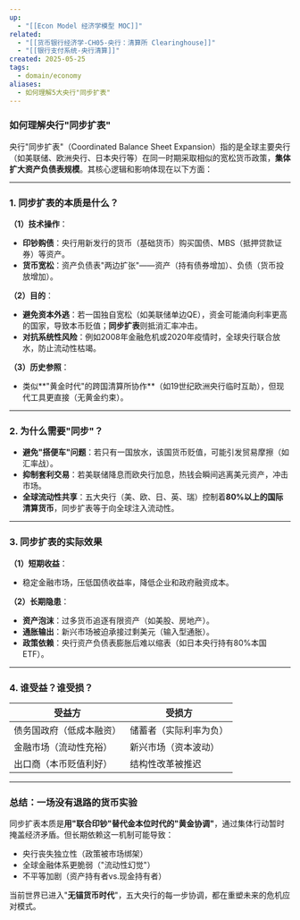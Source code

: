 ```yaml
---
up:
  - "[[Econ Model 经济学模型 MOC]]"
related:
  - "[[货币银行经济学-CH05-央行：清算所 Clearinghouse]]"
  - "[[银行支付系统-央行清算]]"
created: 2025-05-25
tags:
  - domain/economy
aliases:
  - 如何理解5大央行"同步扩表"
---
```

### **如何理解央行"同步扩表"**

央行"同步扩表"（Coordinated Balance Sheet Expansion）指的是全球主要央行（如美联储、欧洲央行、日本央行等）在同一时期采取相似的宽松货币政策，**集体扩大资产负债表规模**。其核心逻辑和影响体现在以下方面：

---

### **1. 同步扩表的本质是什么？**

**（1）技术操作**：
- **印钞购债**：央行用新发行的货币（基础货币）购买国债、MBS（抵押贷款证券）等资产。
- **货币宽松**：资产负债表"两边扩张"——资产（持有债券增加）、负债（货币投放增加）。

**（2）目的**：
- **避免资本外逃**：若一国独自宽松（如美联储单边QE），资金可能涌向利率更高的国家，导致本币贬值；**同步扩表**则抵消汇率冲击。
- **对抗系统性风险**：例如2008年金融危机或2020年疫情时，全球央行联合放水，防止流动性枯竭。

**（3）历史参照**：
- 类似**"黄金时代"的跨国清算所协作**（如19世纪欧洲央行临时互助），但现代工具更直接（无黄金约束）。

---

### **2. 为什么需要"同步"？**

- **避免"搭便车"问题**：若只有一国放水，该国货币贬值，可能引发贸易摩擦（如汇率战）。
- **抑制套利交易**：若美联储降息而欧央行加息，热钱会瞬间逃离美元资产，冲击市场。
- **全球流动性共享**：五大央行（美、欧、日、英、瑞）控制着**80%以上的国际清算货币**，同步扩表等于向全球注入流动性。

---

### **3. 同步扩表的实际效果**

**（1）短期收益**：
- 稳定金融市场，压低国债收益率，降低企业和政府融资成本。

**（2）长期隐患**：
- **资产泡沫**：过多货币追逐有限资产（如美股、房地产）。
- **通胀输出**：新兴市场被迫承接过剩美元（输入型通胀）。
- **政策依赖**：央行资产负债表膨胀后难以缩表（如日本央行持有80%本国ETF）。

---

### **4. 谁受益？谁受损？**

| **受益方**       | **受损方**          |
|------------------|---------------------|
| 债务国政府（低成本融资） | 储蓄者（实际利率为负） |
| 金融市场（流动性充裕）  | 新兴市场（资本波动）   |
| 出口商（本币贬值利好） | 结构性改革被推迟      |

---

### **总结：一场没有退路的货币实验**

同步扩表本质是**用"联合印钞"替代金本位时代的"黄金协调"**，通过集体行动暂时掩盖经济矛盾。但长期依赖这一机制可能导致：
- 央行丧失独立性（政策被市场绑架）
- 全球金融体系更脆弱（"流动性幻觉"）
- 不平等加剧（资产持有者vs.现金持有者）

当前世界已进入"**无锚货币时代**"，五大央行的每一步协调，都在重塑未来的危机应对模式。